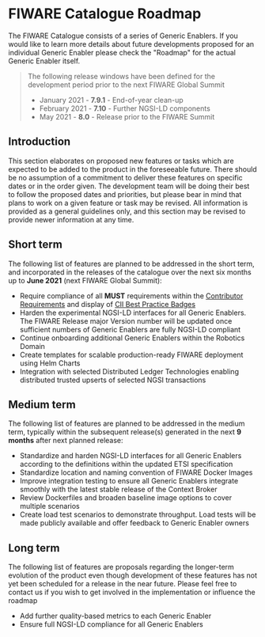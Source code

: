 # FIWARE Catalogue Roadmap

The FIWARE Catalogue consists of a series of Generic Enablers. If you would like to learn more details about future
developments proposed for an individual Generic Enabler please check the "Roadmap" for the actual Generic Enabler
itself.

> The following release windows have been defined for the development period prior to the next FIWARE Global Summit
>
> -   January 2021 - **7.9.1** - End-of-year clean-up
> -   February 2021 - **7.10** - Further NGSI-LD components
> -   May 2021 - **8.0** - Release prior to the FIWARE Summit

## Introduction

This section elaborates on proposed new features or tasks which are expected to be added to the product in the
foreseeable future. There should be no assumption of a commitment to deliver these features on specific dates or in the
order given. The development team will be doing their best to follow the proposed dates and priorities, but please bear
in mind that plans to work on a given feature or task may be revised. All information is provided as a general
guidelines only, and this section may be revised to provide newer information at any time.

## Short term

The following list of features are planned to be addressed in the short term, and incorporated in the releases of the
catalogue over the next six months up to **June 2021** (next FIWARE Global Summit):

-   Require compliance of all **MUST** requirements within the
    [Contributor Requirements](https://fiware-requirements.rtfd.io) and display of
    [CII Best Practice Badges](https://bestpractices.coreinfrastructure.org/en)
-   Harden the experimental NGSI-LD interfaces for all Generic Enablers. The FIWARE Release major Version number will be
    updated once sufficient numbers of Generic Enablers are fully NGSI-LD compliant
-   Continue onboarding additional Generic Enablers within the Robotics Domain
-   Create templates for scalable production-ready FIWARE deployment using Helm Charts
-   Integration with selected Distributed Ledger Technologies enabling distributed trusted upserts of selected NGSI
    transactions

## Medium term

The following list of features are planned to be addressed in the medium term, typically within the subsequent
release(s) generated in the next **9 months** after next planned release:

-   Standardize and harden NGSI-LD interfaces for all Generic Enablers according to the definitions within the updated
    ETSI specification
-   Standardize location and naming convention of FIWARE Docker Images
-   Improve integration testing to ensure all Generic Enablers integrate smoothly with the latest stable release of the
    Context Broker
-   Review Dockerfiles and broaden baseline image options to cover multiple scenarios
-   Create load test scenarios to demonstrate throughput. Load tests will be made publicly available and offer feedback
    to Generic Enabler owners

## Long term

The following list of features are proposals regarding the longer-term evolution of the product even though development
of these features has not yet been scheduled for a release in the near future. Please feel free to contact us if you
wish to get involved in the implementation or influence the roadmap

-   Add further quality-based metrics to each Generic Enabler
-   Ensure full NGSI-LD compliance for all Generic Enablers
